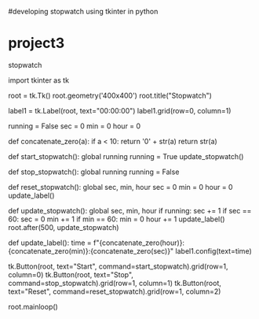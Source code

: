 #developing stopwatch using tkinter in python 
# project3
stopwatch

import tkinter as tk

root = tk.Tk()
root.geometry('400x400')
root.title("Stopwatch")

label1 = tk.Label(root, text="00:00:00")
label1.grid(row=0, column=1)

running = False
sec = 0
min = 0
hour = 0

def concatenate_zero(a):
    if a < 10:
        return '0' + str(a)
    return str(a)

def start_stopwatch():
    global running
    running = True
    update_stopwatch()

def stop_stopwatch():
    global running
    running = False

def reset_stopwatch():
    global sec, min, hour
    sec = 0
    min = 0
    hour = 0
    update_label()

def update_stopwatch():
    global sec, min, hour
    if running:
        sec += 1
        if sec == 60:
            sec = 0
            min += 1
            if min == 60:
                min = 0
                hour += 1
        update_label()
        root.after(500, update_stopwatch)

def update_label():
    time = f"{concatenate_zero(hour)}:{concatenate_zero(min)}:{concatenate_zero(sec)}"
    label1.config(text=time)

tk.Button(root, text="Start", command=start_stopwatch).grid(row=1, column=0)
tk.Button(root, text="Stop", command=stop_stopwatch).grid(row=1, column=1)
tk.Button(root, text="Reset", command=reset_stopwatch).grid(row=1, column=2)

root.mainloop()

